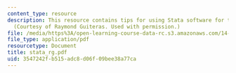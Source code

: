 ```yaml
---
content_type: resource
description: This resource contains tips for using Stata software for the course assignments.
  (Courtesy of Raymond Guiteras. Used with permission.)
file: /media/https%3A/open-learning-course-data-rc.s3.amazonaws.com/14-381-statistical-method-in-economics-fall-2006/3547242fb515adc8d06f09bee38a77ca_stata_rg.pdf
file_type: application/pdf
resourcetype: Document
title: stata_rg.pdf
uid: 3547242f-b515-adc8-d06f-09bee38a77ca
---
```

